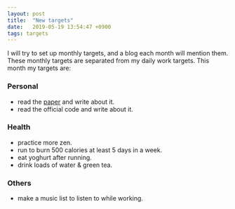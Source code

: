 ```yaml
---
layout: post
title:  "New targets"
date:   2019-05-19 13:54:47 +0900
tags: targets
---
```


I will try to set up monthly targets, and a blog each month will mention them.
These monthly targets are separated from my daily work targets.
This month my targets are:

### Personal
* read the [paper](https://arxiv.org/pdf/1802.03268.pdf) and write about it.
* read the official code and write about it.

### Health
* practice more zen.
* run to burn 500 calories at least 5 days in a week.
* eat yoghurt after running.
* drink loads of water & green tea.

### Others
* make a music list to listen to while working.
